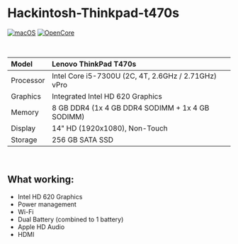 # Hackintosh-Thinkpad-t470s

[![macOS](https://img.shields.io/badge/macOS-Ventura-orange)](https://www.apple.com/macos/ventura/)
[![OpenCore](https://img.shields.io/badge/OpenCore-1.0.2-blue)](https://github.com/acidanthera/OpenCorePkg)

</br>

| Model              | Lenovo ThinkPad T470s                                                                              |
|:-------------------|:----------------------------------------------------------------------------------------------------------|
| Processor          | Intel Core i5-7300U (2C, 4T,  2.6GHz / 2.71GHz) vPro                                                              
| Graphics           | Integrated Intel HD 620 Graphics                                                                         |
| Memory             | 8 GB DDR4 (1x 4 GB DDR4 SODIMM + 1x 4 GB SODIMM)                                                       |
| Display            | 14" HD (1920x1080), Non-Touch                                                                      |
| Storage            | 256 GB SATA SSD                                                                                  |

</br>

## What working:
- Intel HD 620 Graphics
- Power management
- Wi-Fi
- Dual Battery (combined to 1 battery)
- Apple HD Audio
- HDMI
